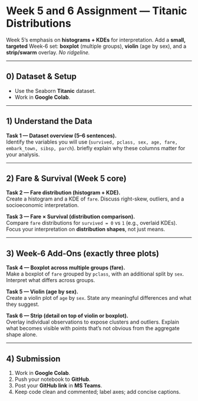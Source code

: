 # Week 5 and 6 Assignment  — Titanic Distributions 

 Week 5’s emphasis on **histograms + KDEs** for interpretation. Add a **small, targeted** Week-6 set: **boxplot** (multiple groups), **violin** (age by sex), and a **strip/swarm** overlay. _No ridgeline._

---

## 0) Dataset & Setup
- Use the Seaborn **Titanic** dataset.
- Work in **Google Colab**.

---

## 1) Understand the Data
**Task 1 — Dataset overview (5–6 sentences).**  
Identify the variables you will use (`survived, pclass, sex, age, fare, embark_town, sibsp, parch`). briefly explain why these columns matter for your analysis.

---

## 2) Fare & Survival (Week 5 core)
**Task 2 — Fare distribution (histogram + KDE).**  
Create a histogram and a KDE of `fare`. Discuss right-skew, outliers, and a socioeconomic interpretation.

**Task 3 — Fare × Survival (distribution comparison).**  
Compare `fare` distributions for `survived = 0` vs `1` (e.g., overlaid KDEs). Focus your interpretation on **distribution shapes**, not just means.

---

## 3)  Week-6 Add-Ons (exactly three plots)

**Task 4 — Boxplot across multiple groups (fare).**  
Make a boxplot of `fare` grouped by `pclass`, with an additional split by `sex`. Interpret what differs across groups.

**Task 5 — Violin (age by sex).**  
Create a violin plot of `age` by `sex`. State any meaningful differences and what they suggest.

**Task 6 — Strip (detail on top of violin or boxplot).**  
Overlay individual observations to expose clusters and outliers. Explain what becomes visible with points that’s not obvious from the aggregate shape alone.

---

## 4) Submission
1. Work in **Google Colab**.  
2. Push your notebook to **GitHub**.  
3. Post your **GitHub link** in **MS Teams**.  
4. Keep code clean and commented; label axes; add concise captions.
